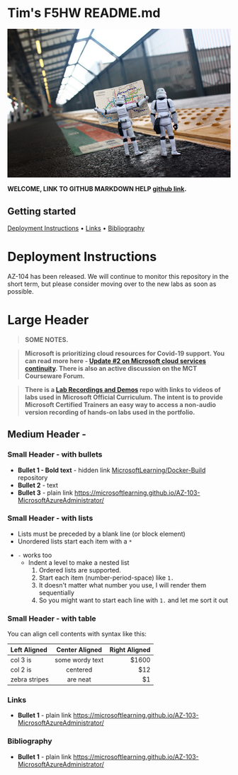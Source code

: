
# Tim's F5HW README.md


![MacDown Screenshot](https://github.com/timiannone/timiannone.github.io/blob/master/404-trooper-map.jpg?raw=true)


**WELCOME, LINK TO GITHUB MARKDOWN HELP [github link](https://docs.github.com/en/get-started/writing-on-github/getting-started-with-writing-and-formatting-on-github/basic-writing-and-formatting-syntax).**


## Getting started

[Deployment Instructions](#deployment-instructions) •
[Links](#Links) •
[Bibliography](#bibliography)


# Deployment Instructions


AZ-104 has been released. We will continue to monitor this repository in the short term, but please consider moving over to the new labs as soon as possible.




# Large Header

> **SOME NOTES.**

> **Microsoft is prioritizing cloud resources for Covid-19 support. You can read more here - [Update #2 on Microsoft cloud services continuity](https://azure.microsoft.com/en-us/blog/update-2-on-microsoft-cloud-services-continuity/). There is also an active discussion on the MCT Courseware Forum.**

> **There is a [Lab Recordings and Demos](https://github.com/MicrosoftLearning/Lab-Demo-Recordings) repo with links to videos of labs used in Microsoft Official Curriculum. The intent is to provide Microsoft Certified Trainers an easy way to access a non-audio version recording of hands-on labs used in the portfolio.**



## Medium Header - 


### Small Header - with bullets

- **Bullet 1 - Bold text** - hidden link [MicrosoftLearning/Docker-Build](https://github.com/MicrosoftLearning/Docker-Build) repository
- **Bullet 2** - text
- **Bullet 3** - plain link <https://microsoftlearning.github.io/AZ-103-MicrosoftAzureAdministrator/>


### Small Header - with lists

* Lists must be preceded by a blank line (or block element)
* Unordered lists start each item with a `*`
- `-` works too
	* Indent a level to make a nested list
		1. Ordered lists are supported.
		2. Start each item (number-period-space) like `1. `
		42. It doesn't matter what number you use, I will render them sequentially
		1. So you might want to start each line with `1.` and let me sort it out


### Small Header - with table
You can align cell contents with syntax like this:

| Left Aligned  | Center Aligned  | Right Aligned |
|:------------- |:---------------:| -------------:|
| col 3 is      | some wordy text |         $1600 |
| col 2 is      | centered        |           $12 |
| zebra stripes | are neat        |            $1 |



### Links

- **Bullet 1** - plain link <https://microsoftlearning.github.io/AZ-103-MicrosoftAzureAdministrator/>


### Bibliography

- **Bullet 1** - plain link <https://microsoftlearning.github.io/AZ-103-MicrosoftAzureAdministrator/>

